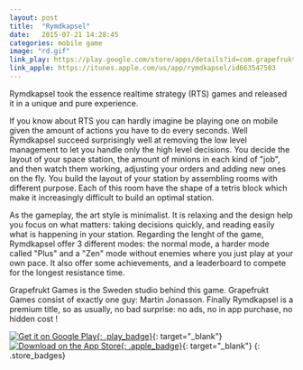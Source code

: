 ```yaml
---
layout: post
title:  "Rymdkapsel"
date:   2015-07-21 14:28:45
categories: mobile game
image: "rd.gif"
link_play: https://play.google.com/store/apps/details?id=com.grapefrukt.games.rymdkapsel1
link_apple: https://itunes.apple.com/us/app/rymdkapsel/id663547503
---
```

Rymdkapsel took the essence realtime strategy (RTS) games and released it in a unique and pure experience.<!--more-->

If you know about RTS you can hardly imagine be playing one on mobile given the amount of actions you have to do every seconds. Well Rymdkapsel succeed surprisingly well at removing the low level management to let you handle only the high level decisions. You decide the layout of your space station, the amount of minions in each kind of "job", and then watch them working, adjusting your orders and adding new ones on the fly. You build the layout of your station by assembling rooms with different purpose. Each of this room have the shape of a tetris block which make it increasingly difficult to build an optimal station.

As the gameplay, the art style is minimalist. It is relaxing and the design help you focus on what matters: taking decisions quickly, and reading easily what is happening in your station. Regarding the lenght of the game, Rymdkapsel offer 3 different modes: the normal mode, a harder mode called "Plus" and a "Zen" mode without enemies where you just play at your own pace. It also offer some achievements, and a leaderboard to compete for the longest resistance time.

Grapefrukt Games is the Sweden studio behind this game. Grapefrukt Games consist of exactly one guy: Martin Jonasson. Finally Rymdkapsel is a premium title, so as usually, no bad surprise: no ads, no in app purchase, no hidden cost !

[![](https://play.google.com/intl/en_us/badges/images/generic/en-play-badge.png "Get it on Google Play"){: .play_badge}]({{page.link_play}}){: target="_blank"}
[![]({{site.baseurl}}/assets/images/apple_badge.svg "Download on the App Store"){: .apple_badge}]({{page.link_apple}}){: target="_blank"}
{: .store_badges}